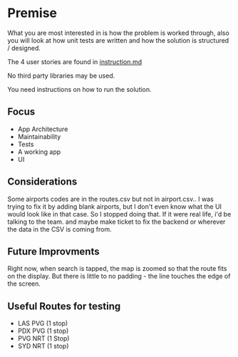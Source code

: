 # Premise

What you are most interested in is how the problem is worked through, also you will look at how unit tests are written and how the solution is structured / designed.

The 4 user stories are found in [instruction.md](instruction.md)

No third party libraries may be used.

You need instructions on how to run the solution.

## Focus

- App Architecture
- Maintainability
- Tests
- A working app
- UI

## Considerations
Some airports codes are in the routes.csv but not in airport.csv.. I was trying to fix it by adding blank airports, but I don't even know what the UI would look like in that case. So I stopped doing that. If it were real life, i'd be talking to the team. and maybe make ticket to fix the backend or wherever the data in the CSV is coming from.

## Future Improvments
Right now, when search is tapped, the map is zoomed so that the route fits on the display. But there is little to no padding - the line touches the edge of the screen.

## Useful Routes for testing
- LAS PVG (1 stop)
- PDX PVG (1 stop)
- PVG NRT (1 Stop)
- SYD NRT (1 stop)